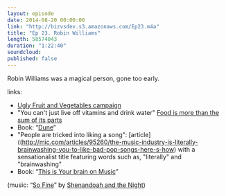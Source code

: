 ```yaml
---
layout: episode
date: 2014-08-20 00:00:00
link: "http://bizvsdev.s3.amazonaws.com/Ep23.m4a"
title: "Ep 23. Robin Williams"
length: 58574043
duration: "1:22:40"
soundcloud: 
published: false
---
```


Robin Williams was a magical person, gone too early.

links:

- [Ugly Fruit and Vegetables campaign](http://munchies.vice.com/articles/france-wants-you-to-eat-ugly-vegetables/)
- "You can't just live off vitamins and drink water" [Food is more than the sum of its parts](http://www.nytimes.com/2007/01/28/magazine/28nutritionism.t.html?pagewanted=all&_r=0)
- Book: “[Dune](http://en.wikipedia.org/wiki/Dune_(novel))”
- "People are tricked into liking a song": [article]((http://mic.com/articles/95260/the-music-industry-is-literally-brainwashing-you-to-like-bad-pop-songs-here-s-how) with a sensationalist title featuring words such as, "literally" and "brainwashing"
- Book: “[This is Your brain on Music](http://daniellevitin.com/publicpage/books/this-is-your-brain-on-music/)”

(music: “[So Fine](http://shenandoahandthenight.com/track/so-fine)” by [Shenandoah and the Night](http://shenandoahandthenight.com))
